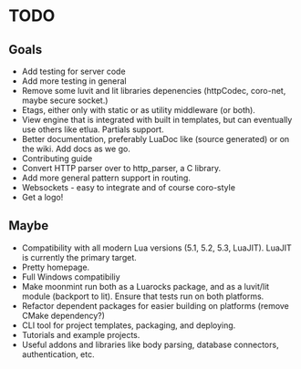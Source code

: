 # TODO

## Goals
* Add testing for server code
* Add more testing in general
* Remove some luvit and lit libraries depenencies (httpCodec, coro-net, maybe secure socket.)
* Etags, either only with static or as utility middleware (or both).
* View engine that is integrated with built in templates, but can eventually use others like etlua. Partials support.
* Better documentation, preferably LuaDoc like (source generated) or on the wiki. Add docs as we go.
* Contributing guide
* Convert HTTP parser over to http\_parser, a C library.
* Add more general pattern support in routing.
* Websockets - easy to integrate and of course coro-style
* Get a logo!

## Maybe
* Compatibility with all modern Lua versions (5.1, 5.2, 5.3, LuaJIT). LuaJIT is currently the primary target.
* Pretty homepage.
* Full Windows compatibiliy
* Make moonmint run both as a Luarocks package, and as a luvit/lit module (backport to lit). Ensure that tests run on both platforms.
* Refactor dependent packages for easier building on platforms (remove CMake dependency?)
* CLI tool for project templates, packaging, and deploying.
* Tutorials and example projects.
* Useful addons and libraries like body parsing, database connectors, authentication, etc.
